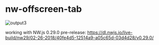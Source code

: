 # nw-offscreen-tab
![output3](https://user-images.githubusercontent.com/165401/36716133-25830eb0-1bd4-11e8-8af7-54ea6dbdc0c5.gif)

working with NW.js 0.29.0 pre-release: https://dl.nwjs.io/live-build/nw29/02-26-2018/40fe4d5-12514a9-a05c65d-03d4d28/v0.29.0/
